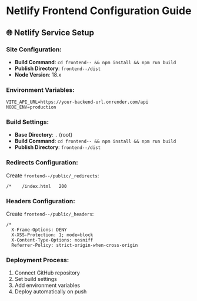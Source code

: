 # Netlify Frontend Configuration Guide

## 🌐 Netlify Service Setup

### **Site Configuration:**
- **Build Command**: `cd frontend-- && npm install && npm run build`
- **Publish Directory**: `frontend--/dist`
- **Node Version**: 18.x

### **Environment Variables:**
```
VITE_API_URL=https://your-backend-url.onrender.com/api
NODE_ENV=production
```

### **Build Settings:**
- **Base Directory**: `.` (root)
- **Build Command**: `cd frontend-- && npm install && npm run build`
- **Publish Directory**: `frontend--/dist`

### **Redirects Configuration:**
Create `frontend--/public/_redirects`:
```
/*    /index.html   200
```

### **Headers Configuration:**
Create `frontend--/public/_headers`:
```
/*
  X-Frame-Options: DENY
  X-XSS-Protection: 1; mode=block
  X-Content-Type-Options: nosniff
  Referrer-Policy: strict-origin-when-cross-origin
```

### **Deployment Process:**
1. Connect GitHub repository
2. Set build settings
3. Add environment variables
4. Deploy automatically on push
